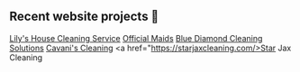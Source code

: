 ## Recent website projects 👋

<!--
**murilofontes1/murilofontes1** is a ✨ _special_ ✨ repository because its `README.md` (this file) appears on your GitHub profile.

Here are some ideas to get you started:

- 🔭 I’m currently working on ...
- 🌱 I’m currently learning ...
- 👯 I’m looking to collaborate on ...
- 🤔 I’m looking for help with ...
- 💬 Ask me about ...
- 📫 How to reach me: ...
- 😄 Pronouns: ...
- ⚡ Fun fact: ...
-->

<a href="https://lilyhousecleaningservice.com/">Lily's House Cleaning Service</a>
<a href="https://officialmaids.com/">Official Maids</a>
<a href="https://bluediamondcleaningsolutions.com/">Blue Diamond Cleaning Solutions</a>
<a href="https://cavaniscleaning.com/">Cavani's Cleaning</a>
<a href="https://starjaxcleaning.com/>Star Jax Cleaning</a>
